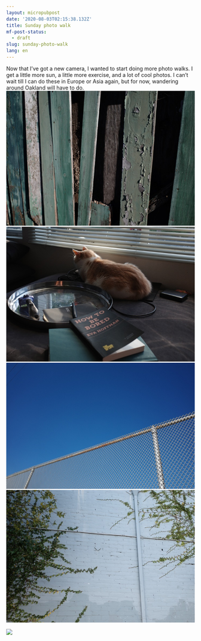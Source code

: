 ```yaml
---
layout: micropubpost
date: '2020-08-03T02:15:38.132Z'
title: Sunday photo walk
mf-post-status:
  - draft
slug: sunday-photo-walk
lang: en
---
```


Now that I’ve got a new camera, I wanted to start doing more photo walks. I get a little more sun, a little more exercise, and a lot of cool photos. I can’t wait till I can do these in Europe or Asia again, but for now, wandering around Oakland will have to do.
![greenfence](/photos/greenfence.jpg) 
![snorri and book](/photos/bored.jpg) 
![blue sky](/photos/fence.jpg) 
![vinewall](/photos/vinewall.jpg) 

![](/photos/Smallphone.jpg)
